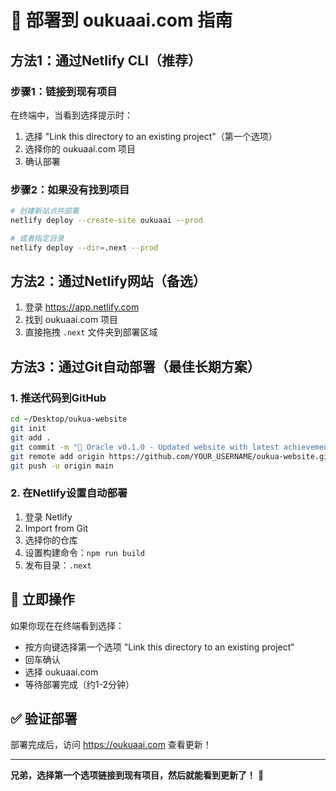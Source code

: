 # 🚀 部署到 oukuaai.com 指南

## 方法1：通过Netlify CLI（推荐）

### 步骤1：链接到现有项目
在终端中，当看到选择提示时：
1. 选择 "Link this directory to an existing project"（第一个选项）
2. 选择你的 oukuaai.com 项目
3. 确认部署

### 步骤2：如果没有找到项目
```bash
# 创建新站点并部署
netlify deploy --create-site oukuaai --prod

# 或者指定目录
netlify deploy --dir=.next --prod
```

## 方法2：通过Netlify网站（备选）

1. 登录 https://app.netlify.com
2. 找到 oukuaai.com 项目
3. 直接拖拽 `.next` 文件夹到部署区域

## 方法3：通过Git自动部署（最佳长期方案）

### 1. 推送代码到GitHub
```bash
cd ~/Desktop/oukua-website
git init
git add .
git commit -m "🔮 Oracle v0.1.0 - Updated website with latest achievements"
git remote add origin https://github.com/YOUR_USERNAME/oukua-website.git
git push -u origin main
```

### 2. 在Netlify设置自动部署
1. 登录 Netlify
2. Import from Git
3. 选择你的仓库
4. 设置构建命令：`npm run build`
5. 发布目录：`.next`

## 🎯 立即操作

如果你现在在终端看到选择：
- 按方向键选择第一个选项 "Link this directory to an existing project"
- 回车确认
- 选择 oukuaai.com
- 等待部署完成（约1-2分钟）

## ✅ 验证部署

部署完成后，访问 https://oukuaai.com 查看更新！

---

**兄弟，选择第一个选项链接到现有项目，然后就能看到更新了！** 🚀
